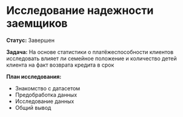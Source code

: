 # Исследование надежности заемщиков    
__Статус:__ Завершен  
  
__Задача:__ На основе статистики о платёжеспособности клиентов исследовать влияет ли семейное положение и количество детей клиента на факт возврата кредита в срок
  
__План исследования:__  
- Знакомство с датасетом  
- Предобработка данных  
- Исследование данных  
- Общий вывод
